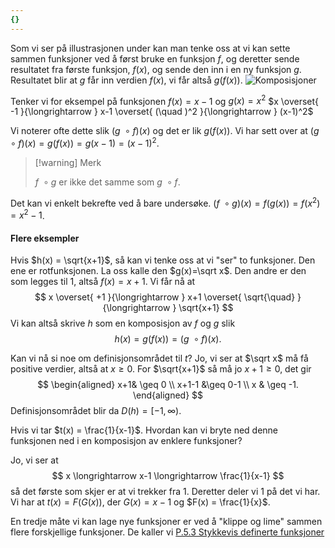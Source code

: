 ```yaml
---
{}
---
```

Som vi ser på illustrasjonen under kan man tenke oss at vi kan sette sammen funksjoner ved å først bruke en funksjon $f$, og deretter sende resultatet fra første funksjon, $f(x)$, og sende den inn i en ny funksjon $g$. Resultatet blir at $g$ får inn verdien $f(x)$, vi får altså $g(f(x))$.
![Komposisjoner](Files/komposisjoner.svg)

Tenker vi for eksempel på funksjonen $f(x) = x-1$ og $g(x) = x^2$
$x \overset{ -1 }{\longrightarrow  } x-1 \overset{ (\quad )^2 }{\longrightarrow  } (x-1)^2$

Vi noterer ofte dette slik $(g\ \circ f)(x)$ og det er lik $g(f(x))$. Vi har sett over at $(g\ \circ f)(x) = g(f(x)) = g(x-1) = (x-1)^2$. 

> [!warning] Merk  
>  
> $f\ \circ g$ er ikke det samme som $g \ \circ f$. 

Det kan vi enkelt bekrefte ved å bare undersøke.
$(f\ \circ g)(x) = f(g(x)) = f(x^2) = x^2-1$.

#### Flere eksempler

Hvis $h(x) = \sqrt{x+1}$, så kan vi tenke oss at vi "ser" to funksjoner. Den ene er rotfunksjonen. La oss kalle den $g(x)=\sqrt x$. Den andre er den som legges til 1, altså $f(x) = x+1$. Vi får nå at 
$$
x \overset{ +1 }{\longrightarrow  } x+1 \overset{ \sqrt{\quad} }{\longrightarrow  } \sqrt{x+1}
$$
Vi kan altså skrive $h$ som en komposisjon av $f$ og $g$ slik
$$
h(x) = g(f(x))  = (g\ \circ f)(x).
$$

Kan vi nå si noe om definisjonsområdet til $t$? Jo, vi ser at $\sqrt x$ må få positive verdier, altså at $x\geq 0$. For $\sqrt{x+1}$ så må jo $x+1 \geq 0$, det gir
$$
\begin{aligned} 
  x+1& \geq 0 \\
  x+1-1 &\geq 0-1 \\
  x & \geq -1.
\end{aligned} 
$$
Definisjonsområdet blir da $D(h) = [-1,\infty).$

Hvis vi tar $t(x) = \frac{1}{x-1}$. Hvordan kan vi bryte ned denne funksjonen ned i en komposisjon av enklere funksjoner?

Jo, vi ser at
$$
x \longrightarrow x-1 \longrightarrow \frac{1}{x-1}
$$
så det første som skjer er at vi trekker fra 1. Deretter deler vi 1 på det vi har. Vi har at $t(x) = F(G(x))$, der $G(x)  = x-1$ og $F(x) = \frac{1}{x}$. 

En tredje måte vi kan lage nye funksjoner er ved å "klippe og lime" sammen flere forskjellige funksjoner. De kaller vi [P.5.3 Stykkevis definerte funksjoner](Kapittel%200%20-%20innledende%20kapittel/P.5.3%20Stykkevis%20definerte%20funksjoner.md)